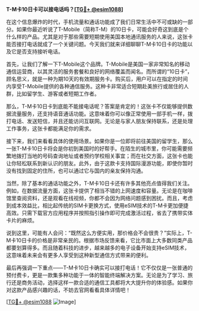 **T-M卡10日卡可以接电话吗？[[TG💪+ @esim1088](https://t.me/s/esim1088)]**

在这个信息爆炸的时代，手机流量和通话功能成了我们日常生活中不可或缺的一部分。如果你最近听说了T-Mobile（简称T-M）的10日卡，可能会好奇这到底是个什么样的产品。尤其是对于那些需要短期使用美国本地通讯服务的人来说，这张卡能否接打电话就成了一个关键问题。今天我们就来详细聊聊T-M卡10日卡的功能以及它是否支持接听电话。

首先，让我们了解一下T-Mobile这个品牌。T-Mobile是美国一家非常知名的移动通信运营商，以其灵活的服务套餐和良好的网络覆盖而闻名。而所谓的“10日卡”，顾名思义，就是一种为期10天的有效期服务卡。购买后，用户可以在指定的时间内享受T-Mobile提供的各种通信服务。这种卡非常适合短期赴美旅行或居住的人群，比如留学生、游客或者短期工作者。

那么，T-M卡10日卡到底能不能接电话呢？答案是肯定的！这张卡不仅能够提供数据流量服务，还支持语音通话功能。这意味着你可以像正常使用一部手机一样，拨打电话、发送短信，并且还能访问互联网。无论是与家人朋友保持联系，还是处理工作事务，这张卡都能满足你的需求。

接下来，我们来看看具体的使用场景。如果你是一位即将前往美国的留学生，那么一张T-M卡10日卡将会是你初到美国时的好帮手。在陌生的城市里，你可能需要频繁地拨打当地的号码查询地址或者预约学校相关事宜；而在社交方面，这张卡也能让你轻松联系到新认识的朋友。此外，由于这款卡支持国际漫游功能，即使你暂时没有找到固定的住所，也可以通过它与国内的亲友保持沟通。

当然，除了基本的通话功能之外，T-M卡10日卡还有许多其他亮点值得我们关注。例如，在数据流量方面，这张卡提供了相当不错的上网速度和容量。无论是在咖啡馆里查阅资料，还是观看在线视频，你都不会因为网络问题感到困扰。而且，考虑到成本效益比，相比起传统的SIM卡更换方式，使用eSIM技术的T-M卡更加便捷高效。只需下载官方应用程序并按照指引操作即可完成激活过程，省去了携带实体卡片的麻烦。

说到这里，可能有人会问：“既然这么方便实用，那价格会不会很贵？”实际上，T-M卡10日卡的价格是非常亲民的。根据市场反馈来看，它比市面上大多数同类产品都要划算得多。而且随着科技的进步，越来越多的电子设备开始支持eSIM技术，这意味着未来会有更多人享受到这种新型通信方式带来的便利。

最后再强调一下重点——T-M卡10日卡确实可以接打电话！它不仅仅是一张普通的预付费卡，更是一款集多种功能于一体的智能终端解决方案。无论是为了学习、旅行还是商务活动，选择这样一款合适的通信工具都将大大提升你的体验感。如果你对这款产品感兴趣的话，不妨去官网看看具体详情吧！

[[TG💪+ @esim1088](https://t.me/s/esim1088) ![Image](https://i.postimg.cc/4NQfJmqS/Snipaste-2025-05-13-00-14-12.png)]